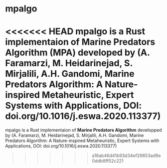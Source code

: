 # mpalgo
<<<<<<< HEAD
mpalgo is a Rust implementaion of **Marine Predators Algorithm (MPA)** developed by (A. Faramarzi, M. Heidarinejad, S. Mirjalili, A.H. Gandomi, Marine Predators Algorithm: A Nature-inspired Metaheuristic, Expert Systems with Applications, DOI: doi.org/10.1016/j.eswa.2020.113377) 
=======
mpalgo is a Rust implementaion of **Marine Predators Algorithm** developped by (A. Faramarzi, M. Heidarinejad, S. Mirjalili, A.H. Gandomi, Marine Predators Algorithm: A Nature-inspired Metaheuristic, Expert Systems with Applications, DOI: doi.org/10.1016/j.eswa.2020.113377) 
>>>>>>> a16ab46d41b93d34ef29653ad9e0ddb8ff52c221
